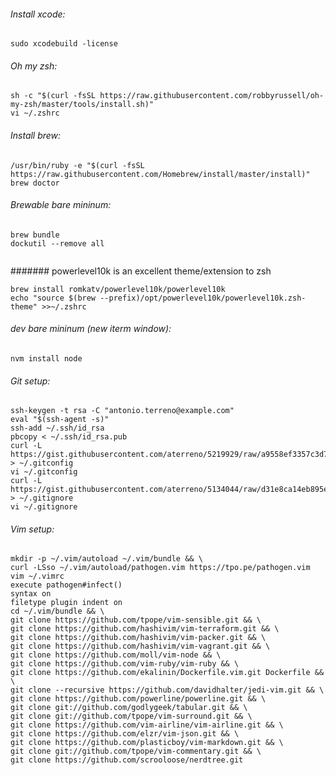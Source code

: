 ###### Install xcode:

	sudo xcodebuild -license	

###### Oh my zsh:

	sh -c "$(curl -fsSL https://raw.githubusercontent.com/robbyrussell/oh-my-zsh/master/tools/install.sh)"
	vi ~/.zshrc
	

###### Install brew:

	/usr/bin/ruby -e "$(curl -fsSL https://raw.githubusercontent.com/Homebrew/install/master/install)"
	brew doctor
	
###### Brewable bare mininum:	

```
brew bundle
dockutil --remove all
	
```
####### powerlevel10k is an excellent theme/extension to zsh
``` 
brew install romkatv/powerlevel10k/powerlevel10k
echo "source $(brew --prefix)/opt/powerlevel10k/powerlevel10k.zsh-theme" >>~/.zshrc
```

###### dev bare mininum (new iterm window):	
```
nvm install node

```
###### Git setup:

	ssh-keygen -t rsa -C "antonio.terreno@example.com"
	eval "$(ssh-agent -s)"
	ssh-add ~/.ssh/id_rsa
	pbcopy < ~/.ssh/id_rsa.pub	
	curl -L https://gist.githubusercontent.com/aterreno/5219929/raw/a9558ef3357c3d7ea730b67fe411fe9313d307d3/.gitconfig > ~/.gitconfig
	vi ~/.gitconfig
	curl -L https://gist.githubusercontent.com/aterreno/5134044/raw/d31e8ca14eb895e77a85652da3869dc29af38f8a/.gitignore > ~/.gitignore 
	vi ~/.gitignore
	
	
###### Vim setup:

	mkdir -p ~/.vim/autoload ~/.vim/bundle && \
	curl -LSso ~/.vim/autoload/pathogen.vim https://tpo.pe/pathogen.vim
	vim ~/.vimrc
	execute pathogen#infect()
	syntax on
	filetype plugin indent on
	cd ~/.vim/bundle && \
	git clone https://github.com/tpope/vim-sensible.git && \
	git clone https://github.com/hashivim/vim-terraform.git && \
	git clone https://github.com/hashivim/vim-packer.git && \
	git clone https://github.com/hashivim/vim-vagrant.git && \
	git clone https://github.com/moll/vim-node && \
	git clone https://github.com/vim-ruby/vim-ruby && \
	git clone https://github.com/ekalinin/Dockerfile.vim.git Dockerfile && \
	git clone --recursive https://github.com/davidhalter/jedi-vim.git && \
	git clone https://github.com/powerline/powerline.git && \
	git clone git://github.com/godlygeek/tabular.git && \ 
	git clone git://github.com/tpope/vim-surround.git && \
	git clone https://github.com/vim-airline/vim-airline.git && \
	git clone https://github.com/elzr/vim-json.git && \ 
	git clone https://github.com/plasticboy/vim-markdown.git && \ 
	git clone git://github.com/tpope/vim-commentary.git && \
	git clone https://github.com/scrooloose/nerdtree.git
